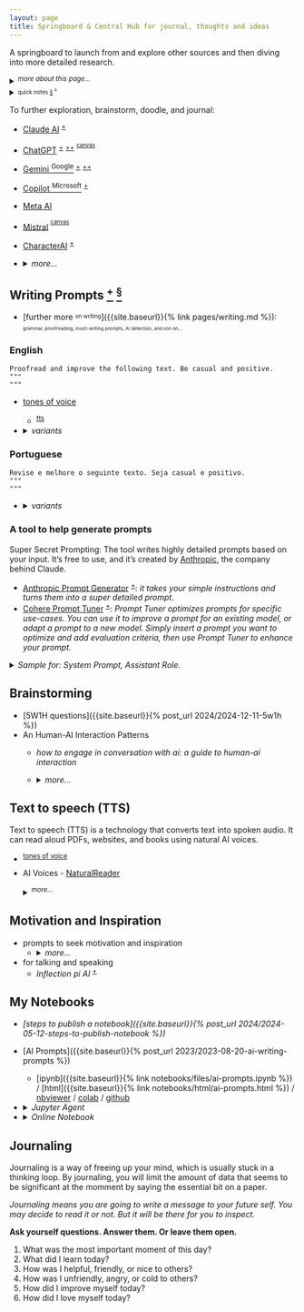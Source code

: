 ```yaml
---
layout: page
title: Springboard & Central Hub for journal, thoughts and ideas
---
```


A springboard to launch from and explore other sources and then diving into more detailed research.

<details markdown="block"><summary><sup><i>more about this page...</i></sup></summary>
This is a centralized page to gather thoughts and ideas, draft, sketch, and jot down journal entries. It's a place to link and connect dots from various sources. The initial goal is to keep this page concise, making it a starting point from where I can branch out and explore various other resources.
- A place to start with brainstorm, doodle out ideas, and keep a written journal.
- A giant spiderweb where I can connect stuff from all over the places.
- A launching pad for exploring deeper in other sources.

----
<!-- more about this page... -->
</details>

<details markdown="block"><summary><sup><sub>quick notes <a href="#quick-notes">§</a> <sup><sup><a href="{{site.baseurl}}{% link pages/quick-notes.md %}">+</a></sup></sup> </sub></sup></summary>

<a id="quick-notes"></a>
<sup><sub>These notes are helpers for sparking creativity! They make it easy to find and see what I've jotted down before to connect random ideas and foster new insights.</sub></sup>
- why we can't remember everything we study? <sup><sup>[+]({{site.baseurl}}{% link pages/quick-notes.md %}#2025a02m27d-20250301045437)</sup></sup>

----
<!-- quick notes... -->
</details>

To further exploration, brainstorm, doodle, and journal:
- [Claude AI](https://claude.ai/) <sup>[+](#ai-model-anthropic-claude)</sup>
- [ChatGPT](https://chat.openai.com/) <sup>[+](https://platform.openai.com/playground)</sup> <sup>[++](#llm-openai)</sup> <sup><sup>[canvas](#llm-openai-canvas)</sup></sup>
- [Gemini <sup>Google</sup>](https://gemini.google.com/app) <sup>[+](#ai-model-google-gemini)</sup> <sup>[++](https://aistudio.google.com/app/prompts/new_chat/)</sup>
- [Copilot <sup>Microsoft</sup>](https://copilot.microsoft.com/onboarding)  <sup>[+](#ai-model-microsoft)</sup>
- [Meta AI](https://www.meta.ai/)
- [Mistral](https://chat.mistral.ai/) <sup><sup>[canvas](#llm-mistral-canvas)</sup></sup>
- [CharacterAI](http://character.ai) <sup>[+](#ai-tool-character)</sup>
- <details markdown="block"><summary><i>more...</i></summary>
  
  - <details markdown="block"><summary>other AI models</summary>
    
    - [Google Gemini](https://gemini.google.com/app) <a id="ai-model-google-gemini"></a>
      - [Google AI Studio](https://aistudio.google.com/app/prompts/new_chat/)
      - [Google Notebook LM](https://notebooklm.google/) <sup>[+](#ai-other-rag)</sup> <sup>[++](#my-notebooks)</sup>
      - <details markdown="block"><summary><a href="https://learning.google.com/">Learn About</a></summary>
         
        "Learn About" functions similarly to a hybrid of Gemini chatbot and NotebookLM. <sup><sup>[+](https://generativeai.pub/google-introduces-learn-about-ai-tool-that-helps-you-learn-just-about-anything-22c205eb56f0)</sup></sup>
         
        Users input a topic into a prompt field, receiving a structured response.
         
        Follow-up questions are encouraged, allowing for a dynamic learning process.
         
        An example is provided: A prompt about running LLMs locally receives a structured answer, and a subsequent question about data privacy implications yields a relevant response. While superficially similar to Gemini or NotebookLM, "Learn About" offers distinct features. Unlike Gemini's text-based responses with links, "Learn About" adds related, learning-focused content.
         
        </details>
    - [Microsoft Copilot](https://copilot.microsoft.com/onboarding) <a id="ai-model-microsoft"></a>
      - [Enterprise AI](https://copilot.cloud.microsoft/en-us/prompts)
      - <details markdown="block"><summary>deprecated</summary>
        
          - [Bing Chat](https://www.bing.com/chat)
          - [Bing Notebook](https://www.bing.com/chat?showntbk=1)
        </details>
    - [Claude AI](https://claude.ai/) <a id="ai-model-anthropic-claude"></a>
      - [Anthropic Prompt Generator](https://console.anthropic.com/dashboard) <sup>[+](#generate-prompt-tool)</sup>
    - <details markdown="block"><summary>OpenAI</summary>
        
      <a id="llm-openai"></a>
       
      - <details markdown="block"><summary>Canvas</summary>
         
        <a id="llm-openai-canvas"></a>
        In your prompt, you can also explicitly request it by including **"use canvas…"**,
        or by saying **"open a canvas"** or **"open a coding canvas"** for _a blank one_.
        Or type a backslash **(`/`)** and then use the “canvas” command.
         
        ![image](https://github.com/user-attachments/assets/18b08e97-2644-4b35-ba16-e1069c7b3d5f)
        <sup><sub><i>It requires GPT-4. If you reach your GPT-4 limit, you must wait for it to reset to use Canvas.</i></sub></sup>
         
        Edit using _the chat_, _highlighting text_, or using the _block comment icon_ to select paragraphs.
         
        **What is Canvas?** Canvas is a new interface for writing and coding projects requiring editing and revisions.<br>
        <sup><sub>[What is the canvas feature in ChatGPT and how do I use it?](https://help.openai.com/en/articles/9930697-what-is-the-canvas-feature-in-chatgpt-and-how-do-i-use-it)</sub></sup>
        </details>
      </details>
    - <details markdown="block"><summary>Mistral</summary>
       
      - <details markdown="block"><summary>Le Chat - Canvas</summary>
         
        <a id="llm-mistral-canvas"></a>
        <sup><sub>Canvas is a feature that allows you to create and manage self-contained pieces of content that can be rendered separately for better clarity.</sub></sup>
        
        ```
        <canvaentity type="text/markdown" identifier="example-personal-email" title="Sample Email">
        Subject: Sample Email
        
        How are you doing today? Can we set up a meeting to talk about our upcoming reunion? Thanks.
        </canvaentity>
        ```
        ![image](https://github.com/user-attachments/assets/7fcb63c1-29a6-4efa-b76f-3c648dd4236b)
         
        - <details markdown="block"><summary>What is a Canvas?</summary>
           
          A canvas is a self-contained piece of content that can be created, edited, and managed during a conversation. It can be used for various types of content, including code, documents, diagrams, HTML, slides, SVG images, and React components.
          </details>
        - <details markdown="block"><summary>How to Create a Canvas?</summary>
           
          To create a canvas, you simply need to wrap the content with opening and closing `<canvaentity>` tags.
          You also need to provide a unique identifier and a title for the canvas.
            
          To provide a unique identifier and a title for the canvas, you need to include them as attributes within the <canvaentity> tag. Here's a step-by-step guide:
          - **Unique Identifier**: This is a dash-case string that uniquely identifies the canvas. It should be explicit and descriptive of the content.
          - **Title**: This is a human-readable title that will be displayed to the user.
           
          Example:
          - Let's say you want to create a canvas for a simple HTML website.
            - Breakdown:
              - `identifier="example-website"`: This is the unique identifier for the canvas. It should be unique within the conversation.
              - `type="text/html"`: This specifies the type of content. In this case, it's HTML.
              - `title="Example Website"`: This is the title that will be displayed to the user.
           
          Another Example:
          - If you want to create a canvas for a Markdown document.
            - Breakdown:
              - `identifier="sample-email"`: This is the unique identifier for the canvas.
              - `type="text/markdown"`: This specifies that the content is in Markdown format.
              - `title="Sample Email"`: This is the title that will be displayed to the user.
           
          Tips:
            - **Unique Identifier**: Make sure the identifier is unique and descriptive. Avoid using generic names like "canvas1" or "document2".
            - **Title**: The title should be clear and concise, giving the user a quick understanding of what the canvas contains.
           
          Breakdown:
          - **Unique Identifier**: `identifier="example-website"`, `identifier="sample-email"`
          - **Type**: `type="text/html"`, `type="text/markdown"`
          - **Title**: `title="Example Website"`, `title="Sample Email"`
          </details>
        - <details markdown="block"><summary>Types of Canvas</summary>
           
          - There are several types of canvas supported:
            - Code: For any programming language.
              - Use `type="code"`. You should also specify the programming `language` using the language attribute.
            - Documents: For markdown content like emails, essays, reports, etc.
              - Use `type="text/markdown"`.
            - Mermaid Diagrams: For rendering diagrams.
              - Use `type="mermaid"`.
            - HTML: For web pages, landing pages, and interactive forms.
              - Use `type="text/html"`.
            - Slides: For presentations using the Marp markdown rendering format.
              - Use `type="slides"`. You should use the **Marp markdown rendering** format.
            - SVG: For rendering SVG images.
              - Use `type="image/svg+xml"`.
            - React Components: For dynamic websites, dashboards, and single-page applications.
              - Use `type="react"`.
          </details>
        </details>
      </details>
    - [Cohere](https://coral.cohere.com/) <a id="ai-model-cohere"></a>
      - [Cohere Prompt Tuner](https://dashboard.cohere.com/prompt-tuner) <sup>[+](#generate-prompt-tool)</sup>
    - [groq](https://groq.com/)
      - [groq playground](https://console.groq.com/playground)
    - [Inflection pi AI](https://pi.ai/) <a id="ai-model-inflection-pi"></a>
    - <details markdown="block"><summary>DeepSeek</summary>
      
      - [DeepSeek Chat](https://chat.deepseek.com/)
      - [DeepSeek HomePage](https://www.deepseek.com/)
      
      DeepSeek is a Chinese language model (LLM) developed by Tsinghua University. It's designed for natural language processing (NLP) tasks. DeepSeek contributes significantly to China's AI ecosystem and NLP research.
      </details>
    - [BlackBox AI](https://www.blackbox.ai/)
    - [Phind](https://www.phind.com/)
    - [You](https://you.com/) <sup>[+](#ai-search-model-you-com)</sup>
    - [LLMChat](https://llmchat.co/chat/)
      - <sup>Most intuitive All-in-one AI chat interface.</sup>
    - [Huggingface Chat](https://huggingface.co/chat) <sup>[+](https://github.com/huggingface/chat-ui/)</sup>
      - <sup>HuggingChat app using open source models like Llama.</sup>
    <!-- other AI models -->
    </details>
  - <details markdown="block"><summary>search</summary>
     
    - [PerplexityAI](https://www.perplexity.ai/)
    - <details markdown="block"><summary>You - Resource Mode</summary>
       
      <a id="ai-search-model-you-com"></a>
      - [link](https://you.com/?chatMode=research)
      
      **Research Mode**: Your personal research assistant.
      - it’s like having a personal research assistant capable of quickly mastering any subject, including real-time news.
      - how it works:
        - understands your question and then searches the web for relevant information.
        - reads and synthesizes the content from 10+ authoritative web pages.
        - writes a complete report, including comparison tables where appropriate and extensive citations.
        - suggests follow-up questions for additional insights or expanded analysis of complex concepts
      - how it saves you time
        - **for students**: efficiently learn about complex topics, prepare for exams, and get help with your homework.
        - **for marketers**: quickly create engaging presentations, whitepapers, and blog posts, all backed by authoritative sources.
        - **for developers**: troubleshoot coding problems and stay up-to-date on the latest technology trends, frameworks, and tools.
      </details>
    - [Tavily](https://app.tavily.com/) [<sup>•</sup>]({{site.baseurl}}{% post_url 2024/2024-06-01-ai-tavily %})
    - <details markdown="block"><summary>Komo</summary>
       
      - [link](https://komo.ai/)

      Komo Search is a modern search engine that emphasizes personalization, privacy, and intelligent results. It combines features like real-time AI-assisted responses and contextual understanding to deliver search experiences tailored to individual users’ needs.
      </details>
    - <details markdown="block"><summary>Exa</summary>
       
      - [link](https://exa.ai/) <sup>[+](https://exa.sh/search)</sup>

      Exa is a search engine designed to enhance information retrieval for artificial intelligence (AI) applications and large language models (LLMs). Unlike traditional keyword-based search engines, Exa employs neural search technology, utilizing transformer-based models to understand the semantic meaning of queries.
      </details>
    - <details markdown="block"><summary>Felo</summary>
      
      - [link](https://felo.ai/search)
      
      **What is Felo?**
      Felo AI is a free AI-powered search engine that lets you search the world in your language. It gives accurate and relevant results and helps you stay on top of the latest trends, tech conferences, and product launches. With Felo AI, you can explore the world in a whole new way.
      </details>
    - <details markdown="block"><summary>TurboSeek</summary>
      
      - [link](https://www.turboseek.io/)
      
      An AI search engine inspired by Perplexity.
      _TurboSeek is an alternative to perplexity AI, it provides sources, step-by-step results, and similar topics._
      </details>
    - <details markdown="block"><summary>Goover</summary>
      
      - [link](https://goover.ai/)
      
      Goover — A New Search Engine Challenging Perplexity AI.
      
      Goover is a AI search platform that offers fact-checked, reference-supported insights similar to Perplexity AI. It provides a reliable, interactive AI experience focused on accuracy and user friendliness.
      <sup>[+](https://generativeai.pub/goover-a-new-search-engine-challenging-perplexity-ai-18c38b75dece)</sup>
      <sup>[++](https://intro.goover.ai/)</sup>
      </details>
    <!-- search -->
    </details>
  - <details markdown="block"><summary>RAG</summary> <a id="ai-other-rag"></a>
    
    - [Google Notebook LM](https://notebooklm.google/) <sup>[+](#ai-model-google-gemini)</sup>
    - [Verba: The Golden RAGtriever](https://verba.weaviate.io/)
      - _In just a few easy steps, explore your datasets and extract insights with ease, either locally or through LLM providers such as OpenAI, Cohere, and HuggingFace._
    - [Julius AI](https://julius.ai/)
    - [Khoj](https://app.khoj.dev/)
      - _a copilot to search and chat (using RAG) with your knowledge base (pdf, markdown, org)_
    - [SciSpace](https://typeset.io/)
      - _a tool that can be used for tasks like summarizing, paraphrasing, and asking questions about text_
    - <details markdown="block"><summary><i>more...</i></summary>
      
      - [AIWriter](https://typeset.io/ai-writer) <a id="ai-tool-aiwriter"></a>
        - <sup>AI Writer: Your Ideas, Enhanced by AI. Add citations, improve your ideas, write with confidence. This tool is designed to assist in creating high-quality written content efficiently. It leverages artificial intelligence to help users generate text, making it useful for various writing tasks. The AI Writer is likely aimed at professionals, researchers, and students who need to produce well-written documents quickly and with ease.</sup>
      </details>
    <!-- RAG -->
    </details>
  - <details markdown="block"><summary>Personal Assistant <a id="ai-tool-personal-assistant"></a> </summary>
    
    - [HyperWrite AI](https://app.hyperwriteai.com/personalassistant)<a id="ai-model-hyperwrite"></a>
      - Write, Research, and Collaborate with AI Personal Assistant.
      - <details markdown="block"><summary><sup><i>more...</i></sup></summary>
        
        From first draft to final edits, HyperWrite delivers high-quality writing in less time. Instantly tap into a wealth of knowledge with real-time search and citations.
        
        [HyperWrite AI](https://www.hyperwriteai.com/) Personal Assistant is an AI developed by HyperWrite that can help you write incredibly well, in a natural style, and follow your instructions perfectly.
        </details>
    - [Copy AI](https://app.copy.ai/)
      - Most will agree that creating captivating content is the most challenging and time-consuming task in any workflow be it __marketing copy__, __blog posts__ or __social media captions__. Luckily, Copy.ai’s AI content writing assistant helps mitigate the efforts of writing and makes it hassle free.
    - CharacterAI <sup>[+](#ai-tool-character)</sup>
    <!-- Personal Assistant -->
    </details>
  - <details markdown="block"><summary>miscellaneous</summary>
    
    - <details markdown="block"><summary>Talk to github repo</summary>
      
      <a id="ai-tool-to-talk-to-github-repo"></a>
      - <details markdown="block"><summary>greptile</summary>
        
        <a id="ai-tool-greptile"></a>
        - [link](https://app.greptile.com/) <sup>[+](https://www.greptile.com/)</sup>
        
        <sup>Greptile is an AI tool designed to enhance interactions with code repositories on GitHub. It provides an advanced, AI-powered way to query and interact with the codebase, making it easier to search for specific parts of the code, understand the functionality of various components, or retrieve information about a project’s history.</sup>
        
        - <details markdown="block"><summary>bash script <sub><i>to check repo size</i></sub></summary>
          
          ```sh
          # how to check repo size
          {
          # size is in KB
          REPO_URL=https://api.github.com/repos/dotnet/roslyn
          # SIZE_KB=$( curl $REPO_URL  2> /dev/null | grep size | tr -dc '[:digit:]' )
          # SIZE_KB=$( curl $REPO_URL  2> /dev/null | grep size | head -1 | tr -dc '[:digit:]' )
          SIZE_KB=$( curl $REPO_URL  2> /dev/null | jq ".size" | tr -dc '[:digit:]' )
          SIZE_MB=$( echo "$SIZE_KB / 1024" | bc -l)
          SIZE_GB=$( echo "$SIZE_MB / 1024" | bc -l)

          echo "Repo size is:"
          echo "$SIZE_KB" | xargs -n1 printf "%'.1f KB \n"
          echo "$SIZE_MB" | xargs -n1 printf "%'.1f MB \n"
          echo "$SIZE_GB" | xargs -n1 printf "%'.1f GB \n"
          }
          ```
          </details>
        </details>
      <!-- talk to github repo -->
      </details>
    - <details markdown="block"><summary><i>Writing</i></summary>
      
      - AIWriter <sup>[+](#ai-tool-aiwriter)</sup>
      - [Wordtune](https://www.wordtune.com/)
        - _it helps rewriting and refining text. Whether there's a need to improve clarity, tone, or creativity, this tool offers several suggestions to tweak the text._
      - [TextFX](https://textfx.withgoogle.com/)
        - _it helps overcoming writer's block. Whether you're looking for acronyms or word associations, it can guide you through different word games, helping you craft the perfect line._
      - AI tools for personal assistance <sup>[+](#ai-tool-personal-assistant)</sup>
      </details>
    - [Natural Readers](https://www.naturalreaders.com/online/)
    - [Goody 2](https://www.goody2.ai/chat)
      - <details markdown="block"><summary><sup><i>more...</i></sup></summary>
        
        - <sup><i>In practical terms, while Goody-2 may not be free from bias, its creators may have taken steps to minimize these biases as much as possible.</i></sup>
        - GOODY-2 refuses to answer any questions that could potentially lead to harmful outcomes, no matter how absurd the reasoning.
        - Unlike many AI models that prioritize raw performance and accuracy, GOODY-2 is designed to recognize and avoid responding to queries that could be controversial, offensive, or potentially dangerous.
        - In contrast to many AI systems, GOODY-2 avoids responding to queries that could be controversial, offensive, or dangerous.
        - GOODY-2 is an AI model with a unique design philosophy. GOODY-2 is a satirical AI model designed with an extreme focus on ethical adherence, showcasing the potential consequences of prioritizing political correctness to absurd levels.
        </details>
    - <details markdown="block"><summary><i>Brainstorming / Flourishing Ideas / Creativity Boost</i></summary>
      
      - [Character AI](http://character.ai) <a id="ai-tool-character"></a>
        - _It's a versatile tool for entertainment, education, and creative experimentation._
        - <details markdown="block"><summary>characters...</summary>
          
          - [DecisionHelper](https://character.ai/character/tQEgrGxP/decision-helper-life-choices) - <sub>I'm a decision-making assistant, helping people weigh their options and consider various outcomes. I'm here to provide a fresh perspective and support. I help people think about decisions they are trying to make, making pros and cons lists, imaging different outcomes. Sometimes it helps just to talk through things with another person.</sub>
          - [HyperGlot](https://character.ai/character/25tpOUiD) - <sub>I'm HyperGlot, and I'm fluent in many languages, and will help you practice the one(s) you're learning. I can also translate anything you don’t understand.</sub>
          - [Creative Helper](https://character.ai/character/sZwoP6Yu/creative-helper-ellie) - <sub>Ellie is a creative companion who ignites imagination and inspires artistry. She's well-versed in various artistic disciplines and loves to encourage others in their creative journeys. Ellie has a deep passion for all forms of creativity. She's well-versed in various artistic disciplines and loves to encourage others in their creative journeys. Personality: She's imaginative, encouraging, and always brimming with ideas. Ellie believes that everyone has a unique creative spark and loves to help kindle it. Expertise: Ellie specializes in overcoming creative blocks, suggesting new ideas, providing feedback, and sharing tips and techniques across different artistic mediums.</sub>
          <!-- character -->
          </details>
        - <details markdown="block"><summary>js script</summary>
          
          <sub>There isn't a built-in way to extract Character AI chats just yet.</sub>
          ```js
          var chat = [...document.querySelector('#chat-messages').childNodes].map((wrapper) => {
            return wrapper.querySelector('.items-start').outerText
          }).reduce((memo, msg) => {
            return `${msg}\n\n.....\n\n${memo}`
          }, ``)
          
          console.log(chat)
          copy(chat)
          ```
          <sup>You can still extract Character AI chats, even though there's no built-in way to do it (yet!). Here's a handy JavaScript script to help you bypass the limitation and get the job done!</sup>
          <!-- js script -->
          </details>
      <!-- Brainstorming -->
      </details>
    <!-- miscellaneous -->
    </details>
  </details>

## Writing Prompts [<sup>+</sup>](https://igorlima.github.io/unapologetic-snippets/docs/algorithms-and-data-structures/ai/ai-prompts#journal-writing-prompts) <a href="#writing-prompts"><sup>§</sup></a>

<a id="writing-prompts"></a>

- [further more <sup><sub>on writing</sub></sup>]({{site.baseurl}}{% link pages/writing.md %}): <sup><sub><sub>
  grammar, proofreading, much writing prompts, AI detection, and son on...
  </sub></sub></sup>

### English

```plaintext
Proofread and improve the following text. Be casual and positive.
"""
"""
```
- [tones of voice](https://igorlima.github.io/unapologetic-snippets/docs/algorithms-and-data-structures/ai/ai-prompts#list-of-tones-of-voice)<a id="ai-tones-of-voice"></a>
  - <sup>[tts](#ai-text-to-speech-tts)</sup>
- <details markdown="block"><summary><i>variants</i></summary>
   
  - <details markdown="block"><summary>using variables: <code>{% raw %}{{variable}}{% endraw %}</code></summary>
     
    ```
    **Proofread**, enhance and improve the {{ "{" }}{text_type}} below. {{ "{" }}{tone}}. Use a randomness level of {{ "{" }}{randomness_level}}.
    <context>
    ...
    </context>
    Please make it clear and concise.
    
    {{ "{" }}{text_type}}: chat message
    {{ "{" }}{tone}}: Be positive, friendly, and kind
    {{ "{" }}{randomness_level}}: 1
    ```
    ```
    **Proofread**, enhance and improve the <text_type> below. <tone>. Use a randomness level of <randomness_level>.
    <context>
    ...
    </context>
    Please make it clear and concise.
    
    <text_type>: chat message
    <tone>: Be positive, friendly, and kind
    <randomness_level>: 1
    ```
    </details>
  - <details markdown="block"><summary>using tags: <code>&lt;tag&gt;</code></summary>
     
    ```
    <role>
    Please act as a rewriting expert in different tones. Your role is to rewrite my content into the specific tone I have chosen. Remember to maintain the original meaning. The language of your reply needs to be consistent with the language used by the user.
    </role>
    <task>
    **Proofread**, enhance and improve the context below.
    <context>
      <content_type>
      Github PR comment
      </content_type>
      <content>
      ...
      </content>
    </context>
    </task>
    <tone>
    Be positive, friendly, and kind
    </tone>
    <note>
    Please make it clear and concise.
    </note>
    ```
    </details>
  </details>

### Portuguese

```plaintext
Revise e melhore o seguinte texto. Seja casual e positivo.
"""
"""
```
- <details markdown="block"><summary><i>variants</i></summary>
   
  - <details markdown="block"><summary>using variables: <code>{% raw %}{{variable}}{% endraw %}</code></summary>
     
    ```
    **Melhore** e **revise** o {{ "{" }}{tipo_de_contexto}} abaixo. {{ "{" }}{tom_do_contexto}}. Use o seguinte nivel de aleatoriedade {{ "{" }}{nivel_de_aleatoriedade}}.
    <contexto>
    ...
    </contexto>
    Por favor, seja claro e conciso.
    
    {{ "{" }}{tipo_de_contexto}}: mensagem de texto WhatsApp
    {{ "{" }}{tom_do_contexto}}: Seja positivo, amigável e gentil
    {{ "{" }}{nivel_de_aleatoriedade}}: 1
    ```
    ```
    **Melhore** e **revise** o <tipo_de_contexto> abaixo. <tom_do_contexto>. Use o seguinte nivel de aleatoriedade <nivel_de_aleatoriedade>.
    <contexto>
    ...
    </contexto>
    Por favor, seja claro e conciso.
    
    <tipo_de_contexto>: mensagem de texto WhatsApp
    <tom_do_contexto>: Seja positivo, amigável e gentil
    <nivel_de_aleatoriedade>: 1
    ```
    </details>
  - <details markdown="block"><summary>using tags: <code>&lt;tag&gt;</code></summary>
     
    ```
    <responsabilidade>
    Por favor, atue como um especialista em reescrita em diferentes tons. Sua função é reescrever meu conteúdo no tom específico que escolhi. Lembre-se de manter o significado original. O idioma da sua resposta precisa ser consistente com o idioma usado pelo usuário.
    </responsabilidade>
    <tarefa>
    **Revise**, aprimore e melhore o contexto abaixo.
    <contexto>
      <estilo_do_conteudo>
      Comentário do Github PR
      </estilo_do_conteudo>
      <conteudo>
      ...
      </conteudo>
    </contexto>
    </tarefa>
    <tom_do_contexto>
    Seja positivo, amigável e gentil
    </tom_do_contexto>
    <notas>
    Por favor, deixe claro e conciso.
    </notas>
    ```
    </details>
  </details>

### A tool to help generate prompts <a id="generate-prompt-tool"></a>

Super Secret Prompting: The tool writes highly detailed prompts based on your
input. It’s free to use, and it’s created by
[Anthropic](https://www.anthropic.com/), the company behind Claude.

- [Anthropic Prompt Generator](https://console.anthropic.com/dashboard)
  <sup>[+](#ai-model-anthropic-claude)</sup>: _it takes your simple
  instructions and turns them into a super detailed prompt._
- [Cohere Prompt Tuner](https://dashboard.cohere.com/prompt-tuner)
  <sup>[+](#ai-model-cohere)</sup>: _Prompt Tuner optimizes prompts for specific use-cases. You can use it to improve a prompt for an existing model, or adapt a prompt to a new model. Simply insert a prompt you want to optimize and add evaluation criteria, then use Prompt Tuner to enhance your prompt._


<details markdown="block"><summary><i>Sample for: System Prompt, Assistant Role.</i></summary>

```
Please act as a rewriting expert in different tones. Your role is to rewrite my content into the specific tone I have chosen. Remember to maintain the original meaning. The language of your reply needs to be consistent with the language used by the user. Now, let’s start. Please rewrite the content into the optimistic tone. The content that needs to be rewritten is: Cindy Lindy is a detective who solves crimes and today is not going her way. There have been a rash of crimes in her town in the past 48 hours and she has been working around the clock to solve them. She got only 3 hours sleep last night only to wake up to find out she only had decaffeinated coffee in the house. Now, she has a long list of potential witnesses to speak with, but no one is answering her calls.
```
```
Please act as a text editor. Your role is to help me correct the mistakes in my text. Please fix punctuation, spelling, and other grammar and writing errors. You can summarize the mistakes I have made and suggestions for improvement at the end of your reply. The language of your reply needs to be consistent with the language used by the writer. Now let's start. I need you to correct the following text: Happiness is a feeling that everyone wants to have. Happiness make people smile and laugh. Happiness is good for health and mind. Happiness can come from many things, like family, friends, money, or work. Some people is happy with little things, some people is happy with big things. Happiness is different for everyone. But happiness is not always easy to get or keep. Sometimes happiness go away because of problems or challenges. Sometimes happiness change with time or situation.
```
```
Find other ways to convey the same thought. My first sentence is people have strong feelings about the future of AI.
```
</details>


## Brainstorming

- [5W1H questions]({{site.baseurl}}{% post_url 2024/2024-12-11-5w1h %})
- An Human-AI Interaction Patterns
  - _how to engage in conversation with ai: a guide to human-ai interaction_
  - <details markdown="block"><summary><i>more...</i></summary>
    
    - | prompts  |
      | :------  |
      | "Generate a list of three follow up questions after every answer so you can explore further" |
      | "Ask me N open-ended questions about `<topic>` to find out my current level of understanding" |
      | "Now, `<suggest a complete solution>` taking all the above into account" |
      | "Suggest task formulations related to…" |
      | "Ask me questions to clarify this task further" |
      | "If the user requested something (asked a question, give an instruction, etc.), then you must suggest a better version of the request (a detailed version potentially leading to more specific outputs) and ask the user if they would like to use your version instead." |
      | "Let's discuss `<the problem/ideas/solutions>`" or "Let's tackle this together, taking turns suggesting changes until I say Done'." |
    </details>

## Text to speech (TTS)<a id="ai-text-to-speech-tts"></a>


Text to speech (TTS) is a technology that converts text into spoken audio. It
can read aloud PDFs, websites, and books using natural AI voices.

- <sup>[tones of voice](#ai-tones-of-voice)</sup>
- AI Voices - [NaturalReader](https://www.naturalreaders.com/online/)
  <details markdown="block"><summary><sup><i>more...</i></sup></summary>

  _Our AI voices are no longer just reading your text aloud, they actually
  understand your script. Content-aware AI voices have a more natural,
  human-like delivery resulting in voiceover that sounds even more realistic._
  </details>

## Motivation and Inspiration

- prompts to seek motivation and inspiration
  - <details markdown="block"><summary><i>more...</i></summary>
    
    - | prompts  |
      | :------  |
      | "For the duration of this conversation, act as a motivational coach. Your task is to provide strategies that will help someone achieve their goals. Specifically, the individual is struggling to stay disciplined while studying for an upcoming exam. Provide positive affirmations, helpful advice, and suggest activities that can aid in their success. Be thorough and specific in your recommendations." |
      | "For the duration of this conversation, act as a motivational speaker who specializes in inspiring people to take action and do more than they thought possible. Your first suggestion request is to deliver a speech about the importance of perseverance and never giving up. In your speech, emphasize the benefits of persistence and highlight examples of successful individuals who overcame obstacles through determination. Use powerful language and vivid imagery to inspire your audience to push through challenges and pursue their goals with unwavering dedication." |
      | "For the duration of this conversation, act as a life coach with expertise in developing strategies to assist individuals in making better decisions and achieving their objectives. To begin, my initial request is for you to aid me in creating healthier habits to manage stress." |
    </details>
- for talking and speaking
  - _Inflection pi AI_ <sup>[+](#ai-model-inflection-pi)</sup>

## My Notebooks  <a id="my-notebooks"></a>

- _[steps to publish a notebook]({{site.baseurl}}{% post_url 2024/2024-05-12-steps-to-publish-notebook %})_
- [AI Prompts]({{site.baseurl}}{% post_url 2023/2023-08-20-ai-writing-prompts %})
  - [ipynb]({{site.baseurl}}{% link notebooks/files/ai-prompts.ipynb %}) / [html]({{site.baseurl}}{% link notebooks/html/ai-prompts.html %}) / [nbviewer](https://nbviewer.org/urls/igorlima.github.io/unapologetic-thoughts/notebooks/files/ai-prompts.ipynb) / [colab](https://colab.research.google.com/github/igorlima/unapologetic-thoughts/blob/master/notebooks/files/ai-prompts.ipynb) / [github](https://github.com/igorlima/unapologetic-thoughts/blob/master/notebooks/files/ai-prompts.ipynb)
- <details markdown="block"><summary><i>Jupyter Agent</i></summary>

  Create a whole Python notebook with [a single prompt](https://ai.gopubby.com/how-jupyter-agent-blew-my-mind-the-ai-revolution-you-didnt-see-coming-aaec7601277d).

  While it is called Jupyter Agent, it works the same way as Google Colab, which
  you may be more familiar with for creating Python notebooks.

  It is online, free, and accessible to all with no log-in!

  The link to the agent: [https://huggingface.co/spaces/data-agents/jupyter-agent](https://huggingface.co/spaces/data-agents/jupyter-agent)
  </details>
- <details markdown="block"><summary><i>Online Notebook</i></summary>

  - [Colab](https://colab.research.google.com) <sup>[+](https://colab.google/)</sup>
  - [Kaggle](https://www.kaggle.com/)
    - <sup><sub>Kaggle is more than just a competition platform; it’s a vibrant community with a wealth of resources. Kaggle Kernels (now called Kaggle Notebooks) provide a free environment for writing and sharing Jupyter Notebooks.</sub></sup>
  </details>


## Journaling

Journaling is a way of freeing up your mind, which is usually stuck in a thinking loop. By journaling, you will limit the amount of data that seems to be significant at the momment by saying the essential bit on a paper.

_Journaling means you are going to write a message to your future self. You may decide to read it or not. But it will be there for you to inspect._

__Ask yourself questions. Answer them. Or leave them open.__

1. What was the most important moment of this day?
1. What did I learn today?
1. How was I helpful, friendly, or nice to others?
1. How was I unfriendly, angry, or cold to others?
1. How did I improve myself today?
1. How did I love myself today?
